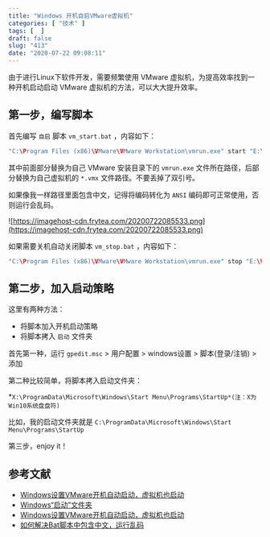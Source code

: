 ```yaml
---
title: "Windows 开机自启VMware虚拟机"
categories: [ "技术" ]
tags: [  ]
draft: false
slug: "413"
date: "2020-07-22 09:08:11"
---
```


由于进行Linux下软件开发，需要频繁使用 VMware 虚拟机，为提高效率找到一种开机启动启动 VMware 虚拟机的方法，可以大大提升效率。

## 第一步，编写脚本

首先编写 `自启` 脚本 `vm_start.bat` ，内容如下：

```cpp
"C:\Program Files (x86)\VMware\VMware Workstation\vmrun.exe" start "E:\Virtual Machines\CentOS 7 64 位\CentOS 7 64 位.vmx" nogui
```

其中前面部分替换为自己 VMware 安装目录下的 `vmrun.exe` 文件所在路径，后部分替换为自己虚拟机的  `*.vmx` 文件路径。不要丢掉了双引号。

如果像我一样路径里面包含中文，记得将编码转化为 `ANSI` 编码即可正常使用，否则运行会乱码。

![https://imagehost-cdn.frytea.com/20200722085533.png](https://imagehost-cdn.frytea.com/20200722085533.png)

如果需要关机自动关闭脚本 `vm_stop.bat` ，内容如下：

```cpp
"C:\Program Files (x86)\VMware\VMware Workstation\vmrun.exe" stop "E:\Virtual Machines\CentOS 7 64 位\CentOS 7 64 位.vmx" soft
```

## 第二步，加入启动策略

这里有两种方法：

- 将脚本加入开机启动策略
- 将脚本拷入 `启动` 文件夹

首先第一种，运行 `gpedit.msc` >  用户配置 > windows设置 > 脚本(登录/注销) > 添加

第二种比较简单，将脚本拷入启动文件夹： 

*`X:\ProgramData\Microsoft\Windows\Start Menu\Programs\StartUp*(注：X为Win10系统盘盘符)`

比如，我的启动文件夹就是 `C:\ProgramData\Microsoft\Windows\Start Menu\Programs\StartUp`

第三步，enjoy it！

## 参考文献

- [Windows设置VMware开机自动启动，虚拟机也启动](https://www.cnblogs.com/chenxiaonian/p/6274965.html)
- [Windows“启动”文件夹](https://blog.csdn.net/Lavi_Driver/article/details/77435400)
- [Windows设置VMware开机自动启动，虚拟机也启动](https://blog.csdn.net/libinemail/article/details/55050306)
- [如何解决Bat脚本中包含中文，运行乱码](https://blog.csdn.net/yang889999888/article/details/72934787)